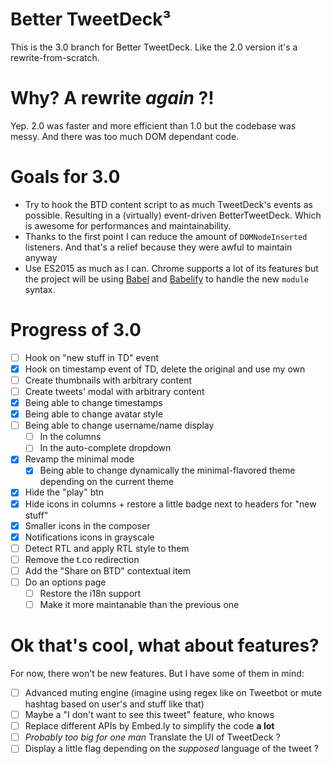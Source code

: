 # Better TweetDeck³

This is the 3.0 branch for Better TweetDeck. Like the 2.0 version it's a rewrite-from-scratch.

# Why? A rewrite _again_ ?!

Yep. 2.0 was faster and more efficient than 1.0 but the codebase was messy. And there was too much DOM dependant code.

# Goals for 3.0

- Try to hook the BTD content script to as much TweetDeck's events as possible. Resulting in a (virtually) event-driven BetterTweetDeck. Which is awesome for performances and maintainability.
- Thanks to the first point I can reduce the amount of `DOMNodeInserted` listeners. And that's a relief because they were awful to maintain anyway
- Use ES2015 as much as I can. Chrome supports a lot of its features but the project will be using [Babel](http://babeljs.io) and [Babelify](https://github.com/babel/babelify) to handle the new `module` syntax.

# Progress of 3.0

- [ ] Hook on "new stuff in TD" event
- [x] Hook on timestamp event of TD, delete the original and use my own
- [ ] Create thumbnails with arbitrary content
- [ ] Create tweets' modal with arbitrary content
- [x] Being able to change timestamps
- [x] Being able to change avatar style
- [ ] Being able to change username/name display
    - [ ] In the columns
    - [ ] In the auto-complete dropdown
- [x] Revamp the minimal mode
    - [x] Being able to change dynamically the minimal-flavored theme depending on the current theme
- [x] Hide the "play" btn
- [x] Hide icons in columns + restore a little badge next to headers for "new stuff"
- [x] Smaller icons in the composer
- [x] Notifications icons in grayscale
- [ ] Detect RTL and apply RTL style to them
- [ ] Remove the t.co redirection
- [ ] Add the "Share on BTD" contextual item
- [ ] Do an options page
    - [ ] Restore the i18n support
    - [ ] Make it more maintanable than the previous one

# Ok that's cool, what about features?

For now, there won't be new features. But I have some of them in mind:

- [ ] Advanced muting engine (imagine using regex like on Tweetbot or mute hashtag based on user's and stuff like that)
- [ ] Maybe a "I don't want to see this tweet" feature, who knows
- [ ] Replace different APIs by Embed.ly to simplify the code **a lot**
- [ ] *Probably too big for one man* Translate the UI of TweetDeck ?
- [ ] Display a little flag depending on the _supposed_ language of the tweet ?
